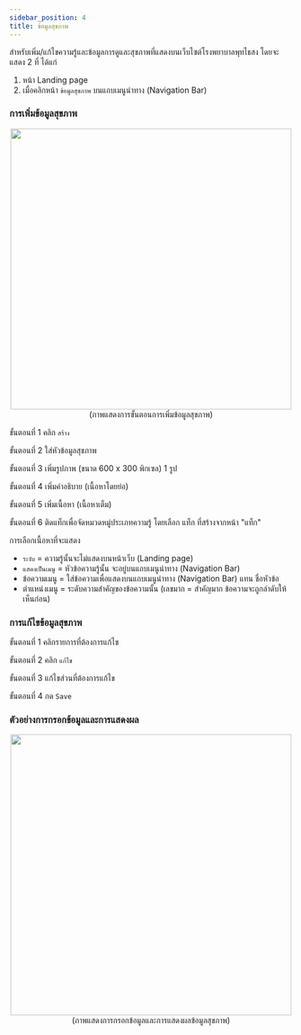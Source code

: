 ```yaml
---
sidebar_position: 4
title: ข้อมูลสุขภาพ
---
```

สำหรับเพิ่ม/แก้ไขความรู้และข้อมูลการดูและสุขภาพที่แสดงบนเว็บไซต์โรงพยาบาลพุทไธสง
โดยจะแสดง 2 ที่ ได้แก่ 
1. หน้า Landing page
2. เมื่อคลิกหน้า `ข้อมูลสุขภาพ` บนแถบเมนูนำทาง (Navigation Bar)

### การเพิ่มข้อมูลสุขภาพ

<center>
<img src="/img/health_data.jpg" width="500" />
</center>
<center>
(ภาพแสดงการขั้นตอนการเพิ่มข้อมูลสุขภาพ)
</center>

ขั้นตอนที่ 1 คลิก `สร้าง`

ขั้นตอนที่ 2 ใส่หัวข้อมูลสุขภาพ

ขั้นตอนที่ 3 เพิ่มรูปภาพ (ขนาด 600 x 300 พิกเซล) 1 รูป

ขั้นตอนที่ 4 เพิ่มคำอธิบาย (เนื้อหาโดยย่อ)

ขั้นตอนที่ 5 เพิ่มเนื้อหา (เนื้อหาเต็ม)

ขั้นตอนที่ 6 ติดแท็กเพื่อจัดหมวดหมู่ประเภทความรู้ โดยเลือก แท็ก ที่สร้างจากหน้า "แท็ก"

การเลือกเนื้อหาที่จะแสดง
- `ระงับ` = ความรู้นั้นจะไม่แสดงบนหน้าเว็บ (Landing page)
- `แสดงเป็นเมนู` = หัวข้อความรู้นั้น จะอยู่บนแถบเมนูนำทาง (Navigation Bar)
- ข้อความเมนู = ใส่ข้อความเพื่อแสดงบนแถบเมนูนำทาง (Navigation Bar) แทน ชื่อหัวข้อ
- ตำแหน่งเมนู = ระดับความสำคัญของข้อความนั้น (เลขมาก = สำคัญมาก ข้อความจะถูกลำดับให้เห็นก่อน)

### การแก้ไขข้อมูลสุขภาพ

ขั้นตอนที่ 1 คลิกรายการที่ต้องการแก้ไข

ขั้นตอนที่ 2 คลิก `แก้ไข`

ขั้นตอนที่ 3 แก้ไขส่วนที่ต้องการแก้ไข

ขั้นตอนที่ 4 กด `Save`

### ตัวอย่างการกรอกข้อมูลและการแสดงผล

<center>
<img src="/img/result_health.jpg" width="500" />
</center>
<center>
(ภาพแสดงการกรอกข้อมูลและการแสดงผลข้อมูลสุขภาพ)
</center>

